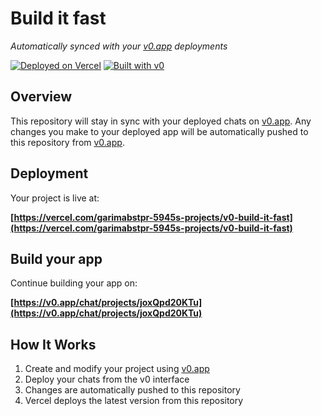# Build it fast

*Automatically synced with your [v0.app](https://v0.app) deployments*

[![Deployed on Vercel](https://img.shields.io/badge/Deployed%20on-Vercel-black?style=for-the-badge&logo=vercel)](https://vercel.com/garimabstpr-5945s-projects/v0-build-it-fast)
[![Built with v0](https://img.shields.io/badge/Built%20with-v0.app-black?style=for-the-badge)](https://v0.app/chat/projects/joxQpd20KTu)

## Overview

This repository will stay in sync with your deployed chats on [v0.app](https://v0.app).
Any changes you make to your deployed app will be automatically pushed to this repository from [v0.app](https://v0.app).

## Deployment

Your project is live at:

**[https://vercel.com/garimabstpr-5945s-projects/v0-build-it-fast](https://vercel.com/garimabstpr-5945s-projects/v0-build-it-fast)**

## Build your app

Continue building your app on:

**[https://v0.app/chat/projects/joxQpd20KTu](https://v0.app/chat/projects/joxQpd20KTu)**

## How It Works

1. Create and modify your project using [v0.app](https://v0.app)
2. Deploy your chats from the v0 interface
3. Changes are automatically pushed to this repository
4. Vercel deploys the latest version from this repository